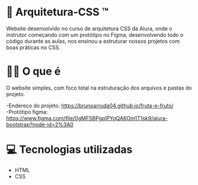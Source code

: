 # 🔵 Arquitetura-CSS ™
Website desenvolvido no curso de arquitetura CSS da Alura, onde o instrutor começando com um protótipo no Figma, desenvolvendo todo o código durante as aulas, nos ensinou a estruturar nossos projetos com boas práticas no CSS.

# 👨‍💻 O que é
O website simples, com foco total na estruturação dos arquivos e pastas do projeto.

-Endereço do projeto: https://brunoarruda04.github.io/fruta-e-fruto/ <br>
-Protótipo figma: https://www.figma.com/file/0gMF5BPgplPYqQA6Om1T1sk9/alura-bootstrap?node-id=2%3A0

# 💻 Tecnologias utilizadas
<ul>
  <li>HTML</li>
  <li>CSS</li>
</ul>
